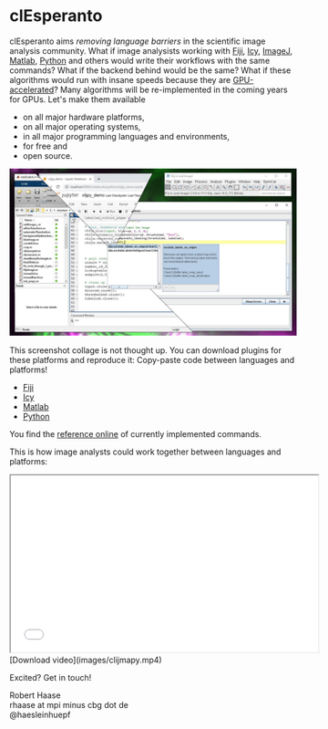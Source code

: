 # clEsperanto

clEsperanto aims _removing language barriers_ in the scientific image analysis community. 
What if image analysists working with [Fiji](https://fiji.sc), [Icy](http://icy.bioimageanalysis.org/), [ImageJ](https://imagej.net), [Matlab](https://de.mathworks.com/products/matlab.html), [Python](https://python.org) and others would write their workflows with the same commands? What if the backend behind would be the same?
What if these algorithms would run with insane speeds because they are [GPU-accelerated](https://en.wikipedia.org/wiki/Graphics_processing_unit)?
Many algorithms will be re-implemented in the coming years for GPUs. Let's make them available 
* on all major hardware platforms, 
* on all major operating systems,
* in all major programming languages and environments,
* for free and
* open source.

![Image](images/clijmapy.png)

This screenshot collage is not thought up. You can download plugins for these platforms and reproduce it: Copy-paste code between languages and platforms!
* [Fiji](https://clij.github.io/)
* [Icy](https://clij.github.io/clicy/)
* [Matlab](https://clij.github.io/clatlab/)
* [Python](https://clij.github.io/clijpy/)

You find the [reference online](https://clij.github.io/clij-advanced-filters/reference) of currently implemented commands.

This is how image analysts could work together between languages and platforms:
<iframe src="images/clijmapy.mp4" width="540" height="310"></iframe>
[Download video](images/clijmapy.mp4)

Excited? Get in touch!

Robert Haase  
rhaase at mpi minus cbg dot de  
@haesleinhuepf  

